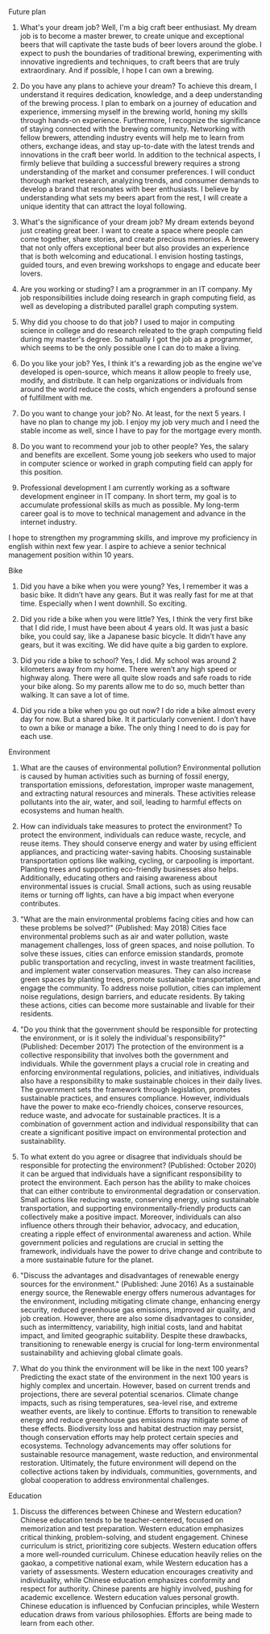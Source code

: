 Future plan
1. What's your dream job?
Well, I'm a big craft beer enthusiast. My dream job is to become a master brewer, to create unique and exceptional beers that will captivate the taste buds of beer lovers around the globe. I expect to push the boundaries of traditional brewing, experimenting with innovative ingredients and techniques, to craft beers that are truly extraordinary. And if possible, I hope I can own a brewing.

2. Do you have any plans to achieve your dream?
To achieve this dream, I understand it requires dedication, knowledge, and a deep understanding of the brewing process.
I plan to embark on a journey of education and experience, immersing myself in the brewing world, honing my skills through hands-on experience. Furthermore, I recognize the significance of staying connected with the brewing community. Networking with fellow brewers, attending industry events will help me to learn from others, exchange ideas, and stay up-to-date with the latest trends and innovations in the craft beer world.
In addition to the technical aspects, I firmly believe that building a successful brewery requires a strong understanding of the market and consumer preferences. I will conduct thorough market research, analyzing trends, and consumer demands to develop a brand that resonates with beer enthusiasts. I believe by understanding what sets my beers apart from the rest, I will create a unique identity that can attract the loyal following.

3. What's the significance of your dream job?
My dream extends beyond just creating great beer. I want to create a space where people can come together, share stories, and create precious memories. A brewery that not only offers exceptional beer but also provides an experience that is both welcoming and educational. I envision hosting tastings, guided tours, and even brewing workshops to engage and educate beer lovers.

4. Are you working or studing?
I am a programmer in an IT company. My job responsibilities include doing research in graph computing field, as well as developing a distributed parallel graph computing system.

5. Why did you choose to do that job?
I used to major in computing science in college and do research releated to the graph computing field during my master's degree. So natually I got the job as a programmer, which seems to be the only possible one I can do to make a living.

6. Do you like your job?
Yes, I think it's a rewarding job as the engine we've developed is open-source, which means it allow people to freely use, modify, and distribute. It can help organizations or individuals from around the world reduce the costs, which engenders a profound sense of fulfillment with me.

7. Do you want to change your job?
No. At least, for the next 5 years. I have no plan to change my job. I enjoy my job very much and I need the stable income as well, since I have to pay for the mortgage every month.

8. Do you want to recommend your job to other people?
Yes, the salary and benefits are excellent. Some young job seekers who used to major in computer science or worked in graph computing field can apply for this position.

9. Professional development
I am currently working as a software development engineer in IT company. In short term, my goal is to accumulate professional skills as much as possible. My long-term career goal is to move to technical management and advance in the internet industry.

I hope to strengthen my programming skills, and improve my proficiency in english within next few year. I aspire to achieve a senior technical management position within 10 years.


Bike
1. Did you have a bike when you were young?
Yes, I remember it was a basic bike. It didn’t have any gears. But it was really fast for me at that time. Especially when I went downhill. So exciting.

2. Did you ride a bike when you were little?
Yes, I think the very first  bike that I did ride, I must have been about 4 years old. It was just a basic bike, you could say, like a Japanese basic bicycle. It didn’t have any gears, but it was exciting. We did have quite a big garden to explore.

3. Did you ride a bike to school?
Yes, I did. My school was around 2 kilometers away from my home. There weren’t any high speed or highway along. There were all quite slow roads and safe roads to ride your bike along. So my parents allow me to do so, much better than walking. It can save a lot of time.

4. Did you ride a bike when you go out now?
I do ride a bike almost every day for now. But a shared bike. It it particularly convenient. I don’t have to own a bike or manage a bike. The only thing I need to do is pay for each use. 

Environment
1. What are the causes of environmental pollution?
Environmental pollution is caused by human activities such as burning of fossil energy, transportation emissions, deforestation, improper waste management, and extracting natural resources and minerals. These activities release pollutants into the air, water, and soil, leading to harmful effects on ecosystems and human health. 

2. How can individuals take measures to protect the environment?
To protect the environment, individuals can reduce waste, recycle, and reuse items. They should conserve energy and water by using efficient appliances,  and practicing water-saving habits. Choosing sustainable transportation options like walking, cycling, or carpooling is important. Planting trees and supporting eco-friendly businesses also helps. Additionally, educating others and raising awareness about environmental issues is crucial. Small actions, such as using reusable items or turning off lights, can have a big impact when everyone contributes.

3. "What are the main environmental problems facing cities and how can these problems be solved?" (Published: May 2018)
Cities face environmental problems such as air and water pollution, waste management challenges, loss of green spaces, and noise pollution. To solve these issues, cities can enforce emission standards, promote public transportation and recycling, invest in waste treatment facilities, and implement water conservation measures. They can also increase green spaces by planting trees, promote sustainable transportation, and engage the community. To address noise pollution, cities can implement noise regulations, design barriers, and educate residents. By taking these actions, cities can become more sustainable and livable for their residents.

4. "Do you think that the government should be responsible for protecting the environment, or is it solely the individual's responsibility?" (Published: December 2017)
The protection of the environment is a collective responsibility that involves both the government and individuals. While the government plays a crucial role in creating and enforcing environmental regulations, policies, and initiatives, individuals also have a responsibility to make sustainable choices in their daily lives. The government sets the framework through legislation, promotes sustainable practices, and ensures compliance. However, individuals have the power to make eco-friendly choices, conserve resources, reduce waste, and advocate for sustainable practices. It is a combination of government action and individual responsibility that can create a significant positive impact on environmental protection and sustainability.

5. To what extent do you agree or disagree that individuals should be responsible for protecting the environment? (Published: October 2020)
it can be argued that individuals have a significant responsibility to protect the environment. Each person has the ability to make choices that can either contribute to environmental degradation or conservation. Small actions like reducing waste, conserving energy, using sustainable transportation, and supporting environmentally-friendly products can collectively make a positive impact. Moreover, individuals can also influence others through their behavior, advocacy, and education, creating a ripple effect of environmental awareness and action. While government policies and regulations are crucial in setting the framework, individuals have the power to drive change and contribute to a more sustainable future for the planet.

6. "Discuss the advantages and disadvantages of renewable energy sources for the environment." (Published: June 2016)
As a sustainable energy source, the Renewable energy offers numerous advantages for the environment, including mitigating climate change, enhancing energy security, reduced greenhouse gas emissions, improved air quality, and job creation. However, there are also some disadvantages to consider, such as intermittency, variability, high initial costs, land and habitat impact, and limited geographic suitability. Despite these drawbacks, transitioning to renewable energy is crucial for long-term environmental sustainability and achieving global climate goals.

7. What do you think the environment will be like in the next 100 years?
Predicting the exact state of the environment in the next 100 years is highly complex and uncertain. However, based on current trends and projections, there are several potential scenarios. Climate change impacts, such as rising temperatures, sea-level rise, and extreme weather events, are likely to continue. Efforts to transition to renewable energy and reduce greenhouse gas emissions may mitigate some of these effects. Biodiversity loss and habitat destruction may persist, though conservation efforts may help protect certain species and ecosystems. Technology advancements may offer solutions for sustainable resource management, waste reduction, and environmental restoration. Ultimately, the future environment will depend on the collective actions taken by individuals, communities, governments, and global cooperation to address environmental challenges.


Education
1. Discuss the differences between Chinese and Western education?
Chinese education tends to be teacher-centered, focused on memorization and test preparation. Western education emphasizes critical thinking, problem-solving, and student engagement. Chinese curriculum is strict, prioritizing core subjects. Western education offers a more well-rounded curriculum. Chinese education heavily relies on the gaokao, a competitive national exam, while Western education has a variety of assessments. Western education encourages creativity and individuality, while Chinese education emphasizes conformity and respect for authority. Chinese parents are highly involved, pushing for academic excellence. Western education values personal growth. Chinese education is influenced by Confucian principles, while Western education draws from various philosophies. Efforts are being made to learn from each other.

